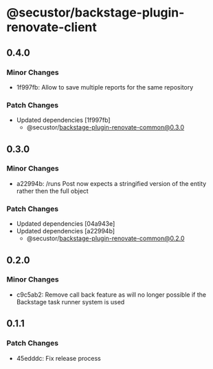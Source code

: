 # @secustor/backstage-plugin-renovate-client

## 0.4.0

### Minor Changes

- 1f997fb: Allow to save multiple reports for the same repository

### Patch Changes

- Updated dependencies [1f997fb]
  - @secustor/backstage-plugin-renovate-common@0.3.0

## 0.3.0

### Minor Changes

- a22994b: /runs Post now expects a stringified version of the entity rather then the full object

### Patch Changes

- Updated dependencies [04a943e]
- Updated dependencies [a22994b]
  - @secustor/backstage-plugin-renovate-common@0.2.0

## 0.2.0

### Minor Changes

- c9c5ab2: Remove call back feature as will no longer possible if the Backstage task runner system is used

## 0.1.1

### Patch Changes

- 45edddc: Fix release process
